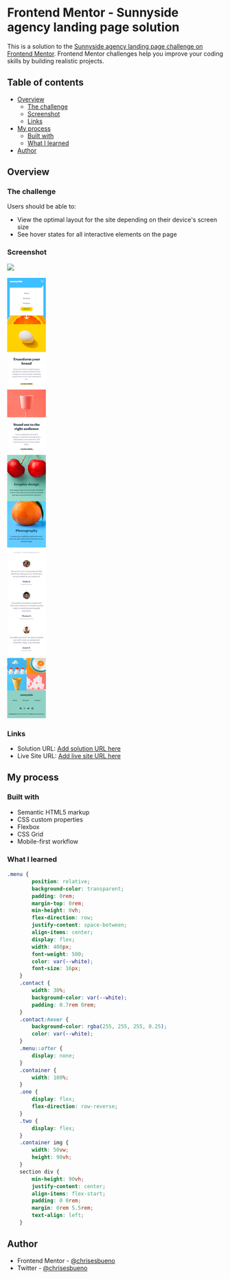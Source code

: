 # Frontend Mentor - Sunnyside agency landing page solution

This is a solution to the [Sunnyside agency landing page challenge on Frontend Mentor](https://www.frontendmentor.io/challenges/sunnyside-agency-landing-page-7yVs3B6ef). Frontend Mentor challenges help you improve your coding skills by building realistic projects.

## Table of contents

- [Overview](#overview)
  - [The challenge](#the-challenge)
  - [Screenshot](#screenshot)
  - [Links](#links)
- [My process](#my-process)
  - [Built with](#built-with)
  - [What I learned](#what-i-learned)
- [Author](#author)

## Overview

### The challenge

Users should be able to:

- View the optimal layout for the site depending on their device's screen size
- See hover states for all interactive elements on the page

### Screenshot

![](Desktop.png)

![](Mobile.png)

### Links

- Solution URL: [Add solution URL here](https://your-solution-url.com)
- Live Site URL: [Add live site URL here](https://your-live-site-url.com)

## My process

### Built with

- Semantic HTML5 markup
- CSS custom properties
- Flexbox
- CSS Grid
- Mobile-first workflow

### What I learned

```css
.menu {
        position: relative;
        background-color: transparent;
        padding: 0rem;
        margin-top: 0rem;
        min-height: 0vh;
        flex-direction: row;
        justify-content: space-between;
        align-items: center;
        display: flex;
        width: 400px;
        font-weight: 500;
        color: var(--white);
        font-size: 16px;
    }
    .contact {
        width: 30%;
        background-color: var(--white);
        padding: 0.7rem 0rem;
    }
    .contact:hover {
        background-color: rgba(255, 255, 255, 0.25);
        color: var(--white);
    }
    .menu::after {
        display: none; 
    }
    .container {
        width: 100%;
    }
    .one {
        display: flex;
        flex-direction: row-reverse;
    }
    .two {
        display: flex;
    }
    .container img {
        width: 50vw;
        height: 90vh;
    }
    section div {
        min-height: 90vh;
        justify-content: center;
        align-items: flex-start;
        padding: 0 0rem;
        margin: 0rem 5.5rem;
        text-align: left;
    }
```

## Author

- Frontend Mentor - [@chrisesbueno](https://www.frontendmentor.io/profile/chrisesbueno)
- Twitter - [@chrisesbueno](https://www.twitter.com/chrisesbueno)

